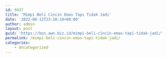 ```yaml
---
id: 9437
title: 'Mimpi Beli Cincin Emas Tapi Tidak Jadi'
date: '2022-08-12T23:10:18+00:00'
author: admin
layout: post
guid: 'https://bos.awn.biz.id/mimpi-beli-cincin-emas-tapi-tidak-jadi/'
permalink: /mimpi-beli-cincin-emas-tapi-tidak-jadi/
categories:
    - Uncategorized
---
```


